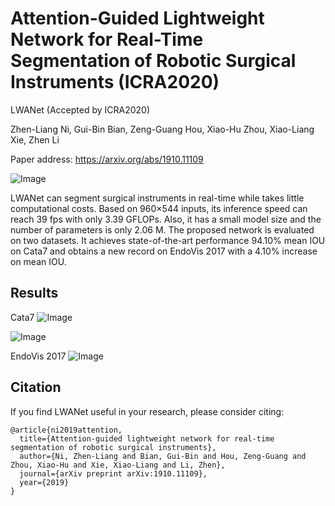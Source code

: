 # Attention-Guided Lightweight Network for Real-Time Segmentation of Robotic Surgical Instruments (ICRA2020)
LWANet (Accepted by ICRA2020)

Zhen-Liang Ni, Gui-Bin Bian, Zeng-Guang Hou, Xiao-Hu Zhou, Xiao-Liang Xie, Zhen Li

Paper address: https://arxiv.org/abs/1910.11109

![Image](https://github.com/nizhenliang/LWANet/blob/master/img/lwdnet.png)

   LWANet can segment surgical instruments in real-time while takes little computational costs. Based on 960×544 inputs, its inference speed can reach 39 fps with only 3.39 GFLOPs. Also, it has a small model size and the number of parameters is only 2.06 M. The proposed network is evaluated on two datasets. It achieves state-of-the-art performance 94.10% mean IOU on Cata7 and obtains a new record on EndoVis 2017 with a 4.10% increase on mean IOU.

## Results
Cata7 
![Image](https://github.com/nizhenliang/LWANet/blob/master/img/table1.png)

![Image](https://github.com/nizhenliang/LWANet/blob/master/img/table2.png)

EndoVis 2017
![Image](https://github.com/nizhenliang/LWANet/blob/master/img/table3.png)


## Citation
If you find LWANet useful in your research, please consider citing:

```
@article{ni2019attention,
  title={Attention-guided lightweight network for real-time segmentation of robotic surgical instruments},
  author={Ni, Zhen-Liang and Bian, Gui-Bin and Hou, Zeng-Guang and Zhou, Xiao-Hu and Xie, Xiao-Liang and Li, Zhen},
  journal={arXiv preprint arXiv:1910.11109},
  year={2019}
}
```
